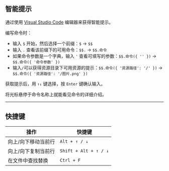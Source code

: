 ## 智能提示

通过使用 [Visual Studio Code](https://code.visualstudio.com/) 编辑器来获得智能提示。

编写命令时：

-   输入 `$` 开始，然后选择一个前缀：`$` -> `$$`
-   输入 `.` 查看该前缀下的可用命令：`$$.` -> `$$.命令`
-   如果命令参数是一个字典，输入 `'` 查看可填写的参数：`$$.命令({ '' })` -> `$$.命令({ '命令参数' })`
-   输入`/`可以获得资源目录下可用资源的提示：`$$.命令({ '资源路径': '/' })` -> `$$.命令({ '资源路径': '/图片.png' })`

获取提示后，用 `↑↓` 键选择，按 `Enter` 键确认输入。

将光标悬停于命令名称上就能看见命令的详细介绍。

---

## 快捷键

| 操作                | 快捷键                |
| ------------------- | --------------------- |
| 向上/向下移动当前行 | `Alt + ↑ / ↓`         |
| 向上/向下复制当前行 | `Shift + Alt + ↑ / ↓` |
| 在文件中查找替换    | `Ctrl + F`            |

